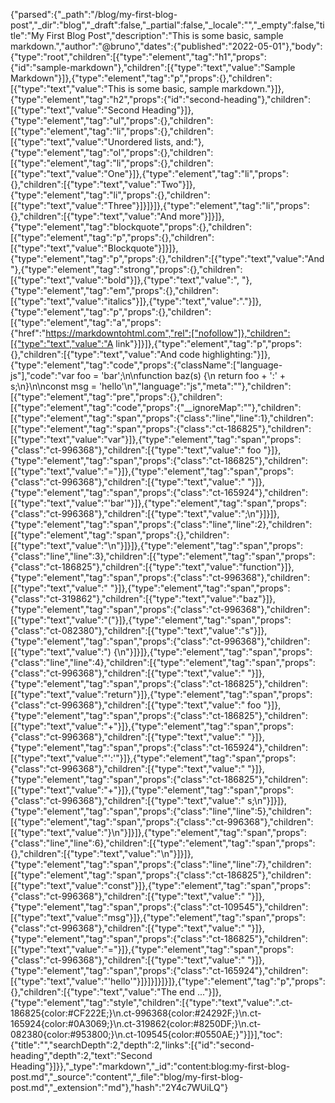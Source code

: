 {"parsed":{"_path":"/blog/my-first-blog-post","_dir":"blog","_draft":false,"_partial":false,"_locale":"","_empty":false,"title":"My First Blog Post","description":"This is some basic, sample markdown.","author":"@bruno","dates":{"published":"2022-05-01"},"body":{"type":"root","children":[{"type":"element","tag":"h1","props":{"id":"sample-markdown"},"children":[{"type":"text","value":"Sample Markdown"}]},{"type":"element","tag":"p","props":{},"children":[{"type":"text","value":"This is some basic, sample markdown."}]},{"type":"element","tag":"h2","props":{"id":"second-heading"},"children":[{"type":"text","value":"Second Heading"}]},{"type":"element","tag":"ul","props":{},"children":[{"type":"element","tag":"li","props":{},"children":[{"type":"text","value":"Unordered lists, and:"},{"type":"element","tag":"ol","props":{},"children":[{"type":"element","tag":"li","props":{},"children":[{"type":"text","value":"One"}]},{"type":"element","tag":"li","props":{},"children":[{"type":"text","value":"Two"}]},{"type":"element","tag":"li","props":{},"children":[{"type":"text","value":"Three"}]}]}]},{"type":"element","tag":"li","props":{},"children":[{"type":"text","value":"And more"}]}]},{"type":"element","tag":"blockquote","props":{},"children":[{"type":"element","tag":"p","props":{},"children":[{"type":"text","value":"Blockquote"}]}]},{"type":"element","tag":"p","props":{},"children":[{"type":"text","value":"And "},{"type":"element","tag":"strong","props":{},"children":[{"type":"text","value":"bold"}]},{"type":"text","value":", "},{"type":"element","tag":"em","props":{},"children":[{"type":"text","value":"italics"}]},{"type":"text","value":"."}]},{"type":"element","tag":"p","props":{},"children":[{"type":"element","tag":"a","props":{"href":"https://markdowntohtml.com","rel":["nofollow"]},"children":[{"type":"text","value":"A link"}]}]},{"type":"element","tag":"p","props":{},"children":[{"type":"text","value":"And code highlighting:"}]},{"type":"element","tag":"code","props":{"className":["language-js"],"code":"var foo = 'bar';\n\nfunction baz(s) {\n   return foo + ':' + s;\n}\n\nconst msg = 'hello'\n","language":"js","meta":""},"children":[{"type":"element","tag":"pre","props":{},"children":[{"type":"element","tag":"code","props":{"__ignoreMap":""},"children":[{"type":"element","tag":"span","props":{"class":"line","line":1},"children":[{"type":"element","tag":"span","props":{"class":"ct-186825"},"children":[{"type":"text","value":"var"}]},{"type":"element","tag":"span","props":{"class":"ct-996368"},"children":[{"type":"text","value":" foo "}]},{"type":"element","tag":"span","props":{"class":"ct-186825"},"children":[{"type":"text","value":"="}]},{"type":"element","tag":"span","props":{"class":"ct-996368"},"children":[{"type":"text","value":" "}]},{"type":"element","tag":"span","props":{"class":"ct-165924"},"children":[{"type":"text","value":"'bar'"}]},{"type":"element","tag":"span","props":{"class":"ct-996368"},"children":[{"type":"text","value":";\n"}]}]},{"type":"element","tag":"span","props":{"class":"line","line":2},"children":[{"type":"element","tag":"span","props":{},"children":[{"type":"text","value":"\n"}]}]},{"type":"element","tag":"span","props":{"class":"line","line":3},"children":[{"type":"element","tag":"span","props":{"class":"ct-186825"},"children":[{"type":"text","value":"function"}]},{"type":"element","tag":"span","props":{"class":"ct-996368"},"children":[{"type":"text","value":" "}]},{"type":"element","tag":"span","props":{"class":"ct-319862"},"children":[{"type":"text","value":"baz"}]},{"type":"element","tag":"span","props":{"class":"ct-996368"},"children":[{"type":"text","value":"("}]},{"type":"element","tag":"span","props":{"class":"ct-082380"},"children":[{"type":"text","value":"s"}]},{"type":"element","tag":"span","props":{"class":"ct-996368"},"children":[{"type":"text","value":") {\n"}]}]},{"type":"element","tag":"span","props":{"class":"line","line":4},"children":[{"type":"element","tag":"span","props":{"class":"ct-996368"},"children":[{"type":"text","value":"   "}]},{"type":"element","tag":"span","props":{"class":"ct-186825"},"children":[{"type":"text","value":"return"}]},{"type":"element","tag":"span","props":{"class":"ct-996368"},"children":[{"type":"text","value":" foo "}]},{"type":"element","tag":"span","props":{"class":"ct-186825"},"children":[{"type":"text","value":"+"}]},{"type":"element","tag":"span","props":{"class":"ct-996368"},"children":[{"type":"text","value":" "}]},{"type":"element","tag":"span","props":{"class":"ct-165924"},"children":[{"type":"text","value":"':'"}]},{"type":"element","tag":"span","props":{"class":"ct-996368"},"children":[{"type":"text","value":" "}]},{"type":"element","tag":"span","props":{"class":"ct-186825"},"children":[{"type":"text","value":"+"}]},{"type":"element","tag":"span","props":{"class":"ct-996368"},"children":[{"type":"text","value":" s;\n"}]}]},{"type":"element","tag":"span","props":{"class":"line","line":5},"children":[{"type":"element","tag":"span","props":{"class":"ct-996368"},"children":[{"type":"text","value":"}\n"}]}]},{"type":"element","tag":"span","props":{"class":"line","line":6},"children":[{"type":"element","tag":"span","props":{},"children":[{"type":"text","value":"\n"}]}]},{"type":"element","tag":"span","props":{"class":"line","line":7},"children":[{"type":"element","tag":"span","props":{"class":"ct-186825"},"children":[{"type":"text","value":"const"}]},{"type":"element","tag":"span","props":{"class":"ct-996368"},"children":[{"type":"text","value":" "}]},{"type":"element","tag":"span","props":{"class":"ct-109545"},"children":[{"type":"text","value":"msg"}]},{"type":"element","tag":"span","props":{"class":"ct-996368"},"children":[{"type":"text","value":" "}]},{"type":"element","tag":"span","props":{"class":"ct-186825"},"children":[{"type":"text","value":"="}]},{"type":"element","tag":"span","props":{"class":"ct-996368"},"children":[{"type":"text","value":" "}]},{"type":"element","tag":"span","props":{"class":"ct-165924"},"children":[{"type":"text","value":"'hello'"}]}]}]}]}]},{"type":"element","tag":"p","props":{},"children":[{"type":"text","value":"The end ..."}]},{"type":"element","tag":"style","children":[{"type":"text","value":".ct-186825{color:#CF222E;}\n.ct-996368{color:#24292F;}\n.ct-165924{color:#0A3069;}\n.ct-319862{color:#8250DF;}\n.ct-082380{color:#953800;}\n.ct-109545{color:#0550AE;}"}]}],"toc":{"title":"","searchDepth":2,"depth":2,"links":[{"id":"second-heading","depth":2,"text":"Second Heading"}]}},"_type":"markdown","_id":"content:blog:my-first-blog-post.md","_source":"content","_file":"blog/my-first-blog-post.md","_extension":"md"},"hash":"2Y4c7WUiLQ"}